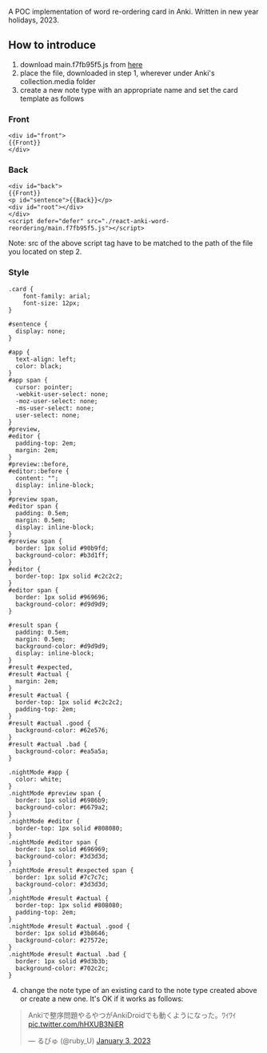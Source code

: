 A POC implementation of word re-ordering card in Anki.
Written in new year holidays, 2023.

## How to introduce
1. download main.f7fb95f5.js from [here](https://github.com/rubyu/react-anki-word-reordering/releases/tag/1.0)
2. place the file, downloaded in step 1, wherever under Anki's collection.media folder
3. create a new note type with an appropriate name and set the card template as follows

### Front
```
<div id="front">
{{Front}}
</div>
```

### Back
```
<div id="back">
{{Front}}
<p id="sentence">{{Back}}</p>
<div id="root"></div>
</div>
<script defer="defer" src="./react-anki-word-reordering/main.f7fb95f5.js"></script>
```
Note: src of the above script tag have to be matched to the path of the file you located on step 2.

### Style
```
.card {
    font-family: arial;
    font-size: 12px;
}

#sentence {
  display: none;
}

#app {
  text-align: left;
  color: black;
}
#app span {
  cursor: pointer;
  -webkit-user-select: none;
  -moz-user-select: none;
  -ms-user-select: none;
  user-select: none;
}
#preview,
#editor {
  padding-top: 2em;
  margin: 2em;
}
#preview::before,
#editor::before {
  content: "";
  display: inline-block;
}
#preview span,
#editor span {
  padding: 0.5em;
  margin: 0.5em;
  display: inline-block;
}
#preview span {
  border: 1px solid #90b9fd;
  background-color: #b3d1ff;
}
#editor {
  border-top: 1px solid #c2c2c2;
}
#editor span {
  border: 1px solid #969696;
  background-color: #d9d9d9;
}

#result span {
  padding: 0.5em;
  margin: 0.5em;
  background-color: #d9d9d9;
  display: inline-block;
}
#result #expected,
#result #actual {
  margin: 2em;
}
#result #actual {
  border-top: 1px solid #c2c2c2;
  padding-top: 2em;
}
#result #actual .good {
  background-color: #62e576;
}
#result #actual .bad {
  background-color: #ea5a5a;
}

.nightMode #app {
  color: white;
}
.nightMode #preview span {
  border: 1px solid #6986b9;
  background-color: #6679a2;
}
.nightMode #editor {
  border-top: 1px solid #808080;
}
.nightMode #editor span {
  border: 1px solid #696969;
  background-color: #3d3d3d;
}
.nightMode #result #expected span {
  border: 1px solid #7c7c7c;
  background-color: #3d3d3d;
}
.nightMode #result #actual {
  border-top: 1px solid #808080;
  padding-top: 2em;
}
.nightMode #result #actual .good {
  border: 1px solid #3b8646;
  background-color: #27572e;
}
.nightMode #result #actual .bad {
  border: 1px solid #9d3b3b;
  background-color: #702c2c;
}
```

4. change the note type of an existing card to the note type created above or create a new one.
It's OK if it works as follows:
<blockquote class="twitter-tweet"><p lang="ja" dir="ltr">Ankiで整序問題やるやつがAnkiDroidでも動くようになった。ﾜｲﾜｲ <a href="https://t.co/hHXUB3NiER">pic.twitter.com/hHXUB3NiER</a></p>&mdash; るびゅ (@ruby_U) <a href="https://twitter.com/ruby_U/status/1610145713912180737?ref_src=twsrc%5Etfw">January 3, 2023</a></blockquote>

